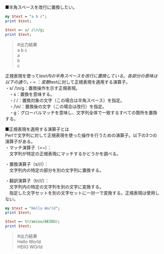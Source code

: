 ■半角スペースを改行に置換したい。  
```perl
my $text = "a b c";
print $text;

$text =~ s/ /\n/g;
print $text;
```
>#出力結果  
>a b c  
>a  
>b  
>c  
  
正規表現を使って$text内の半角スペースを改行に置換している。各部分の意味は以下の通り。  
・=~：変数$textに対して正規表現を適用する演算子。  
・s/ /\n/g：置換操作を示す正規表現。  
　・s：置換を意味する。  
　・/ /：置換対象の文字（この場合は半角スペース）を指定。  
　・/\n/：置換後の文字（この場合は改行）を指定。  
　・g：グローバルマッチを意味し、文字列全体で一致するすべての箇所を置換する。  
   
■正規表現を適用する演算子とは  
Perlで文字列に対して正規表現を使った操作を行うための演算子。以下の3つの演算子がある。  
・マッチ演算子（=~）：  
　文字列が特定の正規表現にマッチするかどうかを調べる。  
   
・置換演算子（s///）：  
　文字列内の特定の部分を別の文字列に置換する。  
   
・翻訳演算子（tr///）：  
　文字列内の特定の文字列を別の文字に変換する。  
　指定した文字セットを別の文字セットに一対一で変換する。正規表現は使用しない。  
```perl
my $text = "Hello World";
print $text;

$text =~ tr/aeiou/AEIOU/;
print $text;
```
>#出力結果  
>Hello World  
>HEllO WOrld

